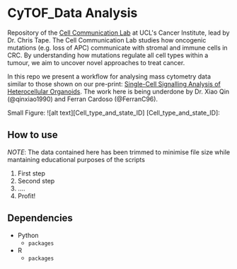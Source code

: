 CyTOF_Data Analysis
============
Repository of the [Cell Communication Lab](http://tape-lab.com/) at UCL's Cancer Institute, lead by Dr. Chris Tape.
The Cell Communication Lab studies how oncogenic mutations (e.g. loss of APC) communicate with stromal and immune cells in CRC. By understanding how mutations regulate all cell types within a tumour, we aim to uncover novel approaches to treat cancer. 

In this repo we present a workflow for analysing mass cytometry data similar to those shown on our pre-print: [Single-Cell Signalling Analysis of Heterocellular Organoids](https://www.biorxiv.org/content/10.1101/659896v1).
The work here is being underdone by Dr. Xiao Qin (@qinxiao1990) and Ferran Cardoso (@FerranC96).

Small Figure:
![alt text][Cell_type_and_state_ID]
[Cell_type_and_state_ID]: 

## How to use
*NOTE*: The data contained here has been trimmed to minimise file size while mantaining educational purposes of the scripts

1. First step
2. Second step
3. ....
4. Profit!

## Dependencies
* Python
    * `packages`
* R
    * `packages`
